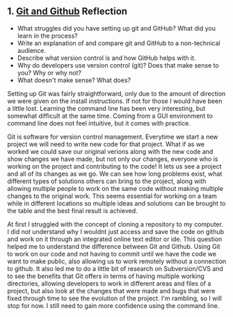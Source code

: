 ## 1. [Git and Github](1_get_started/readme.md) Reflection

* What struggles did you have setting up git and GitHub? What did you learn in the process?
* Write an explanation of and compare git and GitHub to a non-technical audience. 
* Describe what version control is and how GitHub helps with it.
* Why do developers use version control (git)? Does that make sense to you? Why or why not?
* What doesn't make sense? What does?


Setting up Git was fairly straightforward, only due to the amount of direction we were given on the install instructions.  If not for those I would have been a little lost.  Learning the command line has been very interesting, but somewhat difficult at the same time.  Coming from a GUI environment to command line does not feel intuitive, but it comes with practice.

Git is software for version control management.  Everytime we start a new project we will need to write new code for that project. What if as we worked we could save our original verions along with the new code and show changes we have made, but not only our changes, everyone who is working on the project and contributing to the code! It lets us see a project and all of its changes as we go.  We can see how long problems exist, what different types of solutions others can bring to the project, along with allowing multiple people to work on the same code without making multiple changes to the original work. This seems essential for working on a team while in different locations so multiple ideas and solutions can be brought to the table and the best final result is achieved. 

At first I struggled with the concept of cloning a repository to my computer.  I did not understand why I wouldnt just access and save the code on github and work on it through an integrated online text editor or ide.  This question helped me to understand the difference between Git and Github.  Using Git to work on our code and not having to commit until we have the code we want to make public, also allowing us to work remotely without a connection to github.  It also led me to do a little bit of research on Subversion/CVS and to see the benefits that Git offers in terms of having multiple working directories, allowing developers to work in different areas and files of a project, but also look at the changes that were made and bugs that were fixed through time to see the evolution of the project.  I'm rambling, so I will stop for now.  I still need to gain more confidence using the command line.
